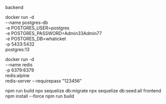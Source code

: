 backend

docker run -d \
  --name postgres-db \
  -e POSTGRES_USER=postgres \
  -e POSTGRES_PASSWORD=Admin33Admin77 \
  -e POSTGRES_DB=whaticket \
  -p 5433:5432 \
  postgres:13

docker run -d \
  --name redis \
  -p 6379:6379 \
  redis:alpine \
  redis-server --requirepass "123456"

npm run build
npx sequelize db:migrate
npx sequelize db:seed:all
frontend
npm install --force
npm run build
